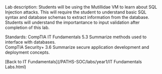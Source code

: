Lab description: Students will be using the Mutillidae VM to learn about SQL Injection attacks. This will require the student to understand basic SQL syntax and database schemas to extract information from the database.  Students will understand the importantance to input validation after completion of this lab.

Standards: CompTIA IT Fundamentals 5.3 Summarize methods used to interface with databases. <br>
           CompTIA Security+ 3.6 Summarize secure application development and deployment concepts.

[Back to IT Fundamentals](/PATHS-SOC/labs/year1/IT Fundamentals Labs.html)
